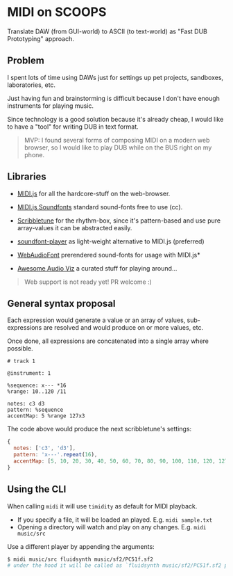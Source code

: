 # MIDI on SCOOPS

Translate DAW (from GUI-world) to ASCII (to text-world) as "Fast DUB Prototyping" approach.

## Problem

I spent lots of time using DAWs just for settings up pet projects, sandboxes, laboratories, etc.

Just having fun and brainstorming is difficult because I don't have enough instruments for playing music.

Since technology is a good solution because it's already cheap, I would like to have a "tool" for writing DUB in text format.

> MVP: I found several forms of composing MIDI on a modern web browser, so I would like to play DUB while on the BUS right on my phone.

## Libraries

- [MIDI.js](https://galactic.ink/midi-js/) for all the hardcore-stuff on the web-browser.
- [MIDI.js Soundfonts](https://github.com/gleitz/midi-js-soundfonts) standard sound-fonts free to use (cc).
- [Scribbletune](https://github.com/walmik/scribbletune) for the rhythm-box, since it's pattern-based and use pure array-values it can be abstracted easily.

- [soundfont-player](https://github.com/danigb/soundfont-player) as light-weight alternative to MIDI.js (preferred)
- [WebAudioFont](https://github.com/surikov/webaudiofont) prerendered sound-fonts for usage with MIDI.js*
- [Awesome Audio Viz](https://github.com/willianjusten/awesome-audio-visualization) a curated stuff for playing around...

> Web support is not ready yet! PR welcome :)

## General syntax proposal

Each expression would generate a value or an array of values, sub-expressions are resolved and would produce on or more values, etc.

Once done, all expressions are concatenated into a single array where possible.

    # track 1

    @instrument: 1

    %sequence: x--- *16
    %range: 10..120 /11

    notes: c3 d3
    pattern: %sequence
    accentMap: 5 %range 127x3

The code above would produce the next scribbletune's settings:

```js
{
  notes: ['c3', 'd3'],
  pattern: 'x---'.repeat(16),
  accentMap: [5, 10, 20, 30, 40, 50, 60, 70, 80, 90, 100, 110, 120, 127, 127, 127],
}
```

## Using the CLI

When calling `midi` it will use `timidity` as default for MIDI playback.

- If you specify a file, it will be loaded an played. E.g. `midi sample.txt`
- Opening a directory will watch and play on any changes. E.g. `midi music/src`

Use a different player by appending the arguments:

```bash
$ midi music/src fluidsynth music/sf2/PC51f.sf2
# under the hood it will be called as `fluidsynth music/sf2/PC51f.sf2 path/to/generated_midi_file.mid`
```
